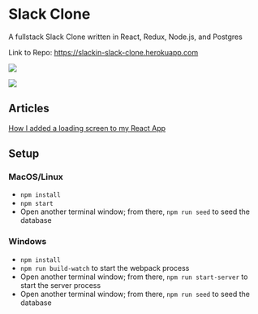 # Slack Clone




A fullstack Slack Clone written in React, Redux, Node.js, and Postgres

Link to Repo:
https://slackin-slack-clone.herokuapp.com

![](https://i.imgur.com/qE5Z85x.png)

![](https://media.giphy.com/media/SrzqaMOMZdIgJ9yXWG/giphy.gif)
## Articles
<a href="https://javascript.plainenglish.io/how-i-added-a-loading-screen-to-my-react-slack-clone-a87a80c703aa" target="_blank">How I added a loading screen to my React App</a>

## Setup

### MacOS/Linux

* `npm install`
* `npm start`
* Open another terminal window; from there, `npm run seed` to seed the database

### Windows

* `npm install`
* `npm run build-watch` to start the webpack process
* Open another terminal window; from there, `npm run start-server` to start the server process
* Open another terminal window; from there, `npm run seed` to seed the database
